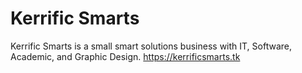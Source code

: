 # Kerrific Smarts
Kerrific Smarts is a small smart solutions business with IT, Software, Academic, and Graphic Design.
https://kerrificsmarts.tk
